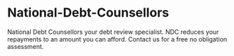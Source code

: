 # National-Debt-Counsellors
National Debt Counsellors your debt review specialist. NDC reduces your repayments to an amount you can afford. Contact us for a free no obligation assessment.

